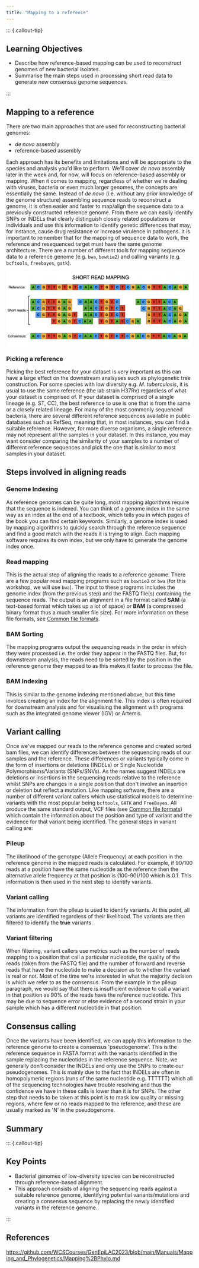 ```yaml
---
title: "Mapping to a reference"
---
```


::: {.callout-tip}
## Learning Objectives

- Describe how reference-based mapping can be used to reconstruct genomes of new bacterial isolates.
- Summarise the main steps used in processing short read data to generate new consensus genome sequences.

:::

## Mapping to a reference

There are two main approaches that are used for reconstructing bacterial genomes:

- *de novo* assembly
- reference-based assembly

Each approach has its benefits and limitations and will be appropriate to the species and analysis you'd like to perform.  We'll cover *de novo* assembly later in the week and, for now, will focus on reference-based assembly or mapping.  When it comes to mapping, regardless of whether we're dealing with viruses, bacteria or even much larger genomes, the concepts are essentially the same. Instead of *de novo* (i.e. without any prior knowledge of the genome structure) assembling sequence reads to reconstruct a genome, it is often easier and faster to map/align the sequence data to a previously constructed reference genome.  From there we can easily identify SNPs or INDELs that clearly distinguish closely related populations or individuals and use this information to identify genetic differences that may, for instance, cause drug resistance or increase virulence in pathogens.  It is important to remember that for the mapping of sequence data to work, the reference and resequenced target must have the same genome architecture.  There are a number of different tools for mapping sequence data to a reference genome (e.g. `bwa`, `bowtie2`) and calling variants (e.g. `bcftools`, `freebayes`, `gatk`).

![Mapping: Consensus Assembly](images/mapping_consensus.png)

### Picking a reference

Picking the best reference for your dataset is very important as this can have a large effect on the downstream analsyses such as phylogenetic tree construction. For some species with low diversity e.g. _M. tuberculosis_, it is usual to use the same reference (the lab strain H37Rv) regardless of what your dataset is comprised of. If your dataset is comprised of a single lineage (e.g. ST, CC), the best reference to use is one that is from the same or a closely related lineage.  For many of the most commonly sequenced bacteria, there are several different reference sequences available in public databases such as RefSeq, meaning that, in most instances, you can find a suitable reference.  However, for more diverse organisms, a single reference may not represent all the samples in your dataset.  In this instance, you may want consider comparing the similarity of your samples to a number of different reference sequences and pick the one that is similar to most samples in your dataset.

## Steps involved in aligning reads

### Genome Indexing 
As reference genomes can be quite long, most mapping algorithms require that the sequence is indexed. You can think of a genome index in the same way as an index at the end of a textbook, which tells you in which pages of the book you can find certain keywords. Similarly, a genome index is used by mapping algorithms to quickly search through the reference sequence and find a good match with the reads it is trying to align. Each mapping software requires its own index, but we only have to generate the genome index once. 

### Read mapping 
This is the actual step of aligning the reads to a reference genome. There are a few popular read mapping programs such as `bowtie2` or `bwa` (for this workshop, we will use `bwa`). The input to these programs includes the genome index (from the previous step) and the FASTQ file(s) containing the sequence reads. The output is an alignment in a file format called **SAM** (a text-based format which takes up a lot of space) or **BAM** (a compressed binary format thus a much smaller file size). For more information on these file formats, see [Common file formats](appendices/01-file_formats.md).

### BAM Sorting
The mapping programs output the sequencing reads in the order in which they were processed i.e. the order they appear in the FASTQ files. But, for downstream analysis, the reads need to be sorted by the position in the reference genome they mapped to as this makes it faster to process the file. 

### BAM Indexing  
This is similar to the genome indexing mentioned above, but this time involces creating an index for the alignment file. This index is often required for downstream analysis and for visualising the alignment with programs such as the integrated genome viewer (IGV) or Artemis. 

## Variant calling

Once we've mapped our reads to the reference genome and created sorted bam files, we can identify differences between the sequencing reads of our samples and the reference.  These differences or variants typically come in the form of insertions or deletions (INDELs) or Single Nucleotide Polymorphisms/Variants (SNPs/SNVs). As the names suggest INDELs are deletions or insertions in the sequencing reads relative to the reference whilst SNPs are changes in a single position that don't involve an insertion or deletion but reflect a mutation.  Like mapping software, there are a number of different variant callers which use statistical models to determine variants with the most popular being `bcftools`, `GATK` and `FreeBayes`.  All produce the same standard output, VCF files (see [Common file formats](appendices/01-file_formats.md)) which contain the information about the position and type of variant and the evidence for that variant being identified.  The general steps in variant calling are:

### Pileup
The likelihood of the genotype (Allele Frequency) at each position in the reference genome in the mapped reads is calculated.  For example, if 90/100 reads at a position have the same nucleotide as the reference then the alternative allele frequency at that position is (100-90)/100 which is 0.1. This information is then used in the next step to identify variants.

### Variant calling
The information from the pileup is used to identify variants. At this point, all variants are identified regardless of their likelihood.  The variants are then filtered to identify the **true** variants.

### Variant filtering
When filtering, variant callers use metrics such as the number of reads mapping to a position that call a particular nucleotide, the quality of the reads (taken from the FASTQ file) and the number of forward and reverse reads that have the nucleotide to make a decision as to whether the variant is real or not.  Most of the time we're interested in what the majority decision is which we refer to as the consensus.  From the example in the pileup paragraph, we would say that there is insufficient evidence to call a variant in that position as 90% of the reads have the reference nucleotide. This may be due to sequence error or else evidence of a second strain in your sample which has a different nucleotide in that position.

## Consensus calling
Once the variants have been identified, we can apply this information to the reference genome to create a consensus 'pseudogenome'. This is the reference sequence in FASTA format with the variants identified in the sample replacing the nucleotides in the reference sequence. Note, we generally don't consider the INDELs and only use the SNPs to create our pseudogenomes.  This is mainly due to the fact that INDELs are often in homopolymeric regions (runs of the same nucleotide e.g. TTTTTT) which all of the sequencing technologies have trouble resolving and thus the confidence we have in these calls is lower than it is for SNPs.  The other step that needs to be taken at this point is to mask low quality or missing regions, where few or no reads mapped to the reference, and these are usually marked as 'N' in the pseudogenome.

## Summary

::: {.callout-tip}
## Key Points

- Bacterial genomes of low-diversity species can be reconstructed through reference-based alignment. 
- This approach consists of aligning the sequencing reads against a suitable reference genome, identifying potential variants/mutations and creating a consensus sequence by replacing the newly identified variants in the reference genome.

:::

## References

https://github.com/WCSCourses/GenEpiLAC2023/blob/main/Manuals/Mapping_and_Phylogenetics/Mapping%2BPhylo.md